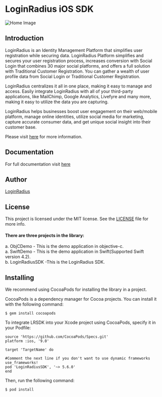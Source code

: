 # LoginRadius iOS SDK
![Home Image](http://docs.lrcontent.com/resources/github/banner-1544x500.png)

## Introduction ##
LoginRadius is an Identity Management Platform that simplifies user registration while securing data. LoginRadius Platform simplifies and secures your user registration process, increases conversion with Social Login that combines 30 major social platforms, and offers a full solution with Traditional Customer Registration. You can gather a wealth of user profile data from Social Login or Traditional Customer Registration.

LoginRadius centralizes it all in one place, making it easy to manage and access. Easily integrate LoginRadius with all of your third-party applications, like MailChimp, Google Analytics, Livefyre and many more, making it easy to utilize the data you are capturing.

LoginRadius helps businesses boost user engagement on their web/mobile platform, manage online identities, utilize social media for marketing, capture accurate consumer data, and get unique social insight into their customer base.

Please visit [here](http://www.loginradius.com/) for more information.

## Documentation
For full documentation visit [here](https://docs.loginradius.com/api/v2/mobile-libraries/ios-library)

## Author

[LoginRadius](https://www.loginradius.com/)

## License

This project is licensed under the MIT license. See the [LICENSE](LICENSE) file for more info.


#### There are three projects in the library:
a. ObjCDemo - This is the demo application in objective-c.<br>
a. SwiftDemo - This is the demo application in Swift(Supported Swift version 4.2).<br>
b. LoginRadiusSDK -This is the LoginRadius SDK.


## Installing

We recommend using CocoaPods for installing the library in a project.

CocoaPods is a dependency manager for Cocoa projects. You can install it with the following command:

```
$ gem install cocoapods
```

To integrate LRSDK into your Xcode project using CocoaPods, specify it in your Podfile:

```
source 'https://github.com/CocoaPods/Specs.git'
platform :ios, '9.0'

target 'TargetName' do

#Comment the next line if you don't want to use dynamic frameworks
use_frameworks!
pod 'LoginRadiusSDK', '~> 5.6.0'
end

```

Then, run the following command:

```
$ pod install

```
